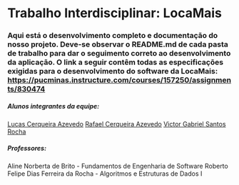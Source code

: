 # Trabalho Interdisciplinar: LocaMais
 
### Aqui está o desenvolvimento completo e documentação do nosso projeto. Deve-se observar o README.md de cada pasta de trabalho para dar o seguimento correto ao desenvolvimento da aplicação. O link a seguir contêm todas as especificações exigidas para o desenvolvimento do software da LocaMais: https://pucminas.instructure.com/courses/157250/assignments/830474

##### Alunos integrantes da equipe: 

[Lucas Cerqueira Azevedo](https://github.com/lucascazevedo)
[Rafael Cerqueira Azevedo](https://github.com/rafcaz)
[Victor Gabriel Santos Rocha](https://github.com/visantws)

##### Professores:

Aline Norberta de Brito - Fundamentos de Engenharia de Software
Roberto Felipe Dias Ferreira da Rocha - Algoritmos e Estruturas de Dados I
